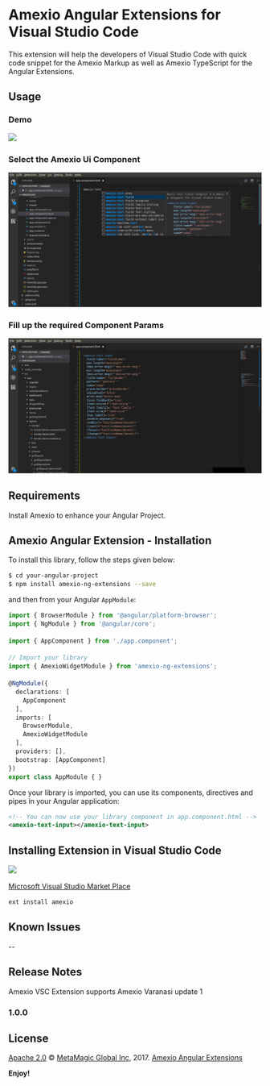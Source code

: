 # Amexio Angular Extensions for Visual Studio Code 

This extension will help the developers of Visual Studio Code with quick code snippet for the Amexio Markup as well as Amexio TypeScript for the Angular Extensions. 

## Usage

### Demo
<img src="https://raw.githubusercontent.com/meta-magic/Amexio-VSC-Extension/master/images/Amexio-VSC-Example2.gif" />

### Select the Amexio Ui Component
<img src="https://raw.githubusercontent.com/meta-magic/Amexio-VSC-Extension/master/images/Amexio-VSC-Ex-1.jpg" />

### Fill up the required Component Params
<img src="https://raw.githubusercontent.com/meta-magic/Amexio-VSC-Extension/master/images/Amexio-VSC-Ex-2.jpg" />

## Requirements

Install Amexio to enhance your Angular Project. 

## Amexio Angular Extension - Installation

To install this library, follow the steps given below:

```bash
$ cd your-angular-project
$ npm install amexio-ng-extensions --save
```

and then from your Angular `AppModule`:

```typescript
import { BrowserModule } from '@angular/platform-browser';
import { NgModule } from '@angular/core';

import { AppComponent } from './app.component';

// Import your library
import { AmexioWidgetModule } from 'amexio-ng-extensions';

@NgModule({
  declarations: [
    AppComponent
  ],
  imports: [
    BrowserModule,
    AmexioWidgetModule
  ],
  providers: [],
  bootstrap: [AppComponent]
})
export class AppModule { }
```

Once your library is imported, you can use its components, directives and pipes in your Angular application:

```xml
<!-- You can now use your library component in app.component.html -->
<amexio-text-input></amexio-text-input>
```


## Installing Extension in Visual Studio Code

<img src="https://raw.githubusercontent.com/meta-magic/Amexio-VSC-Extension/master/images/Amexio-VSC-Installation.gif" />

[Microsoft Visual Studio Market Place](https://marketplace.visualstudio.com/items?itemName=MetaMagic.amexio#review-details)
```bash
ext install amexio
```


## Known Issues

--

## Release Notes

Amexio VSC Extension supports Amexio Varanasi update 1

### 1.0.0


## License

[Apache 2.0](http://www.amexio.org/metamagic-showcase/license.html) © [MetaMagic Global Inc](http://www.metamagicglobal.com/), 2017. [Amexio Angular Extensions](http://www.amexio.tech)

**Enjoy!**
